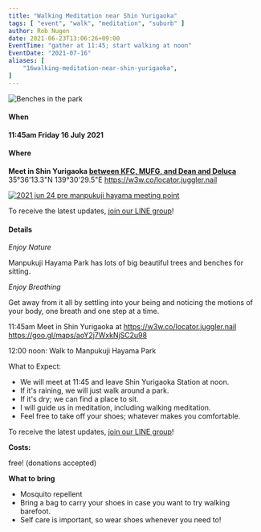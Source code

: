 ```yaml
---
title: "Walking Meditation near Shin Yurigaoka"
tags: [ "event", "walk", "meditation", "suburb" ]
author: Rob Nugen
date: 2021-06-23T13:06:26+09:00
EventTime: "gather at 11:45; start walking at noon"
EventDate: "2021-07-16"
aliases: [
    "16walking-meditation-near-shin-yurigaoka",
]
---
```


<img
src="//b.robnugen.com/journal/2021/manpukuji_hayama_park/2021_jun_24_pre_manpukuji_hayama_park_benches.jpg"
alt="Benches in the park"
class="title" />

#### When

**11:45am Friday 16 July 2021**

#### Where

**Meet in Shin Yurigaoka [between KFC, MUFG, and Dean and Deluca](https://goo.gl/maps/aoY2j7WxkNjSC2u98)**  35°36'13.3"N 139°30'29.5"E  https://w3w.co/locator.juggler.nail

[![2021 jun 24 pre manpukuji hayama meeting point](//b.robnugen.com/journal/2021/manpukuji_hayama_park/thumbs/thumbs/2021_jun_24_pre_manpukuji_hayama_meeting_point.jpg)](//b.robnugen.com/journal/2021/manpukuji_hayama_park/thumbs/2021_jun_24_pre_manpukuji_hayama_meeting_point.jpg)

To receive the latest updates, [join our LINE group](/contact/)!

#### Details

*Enjoy Nature*

Manpukuji Hayama Park has lots of big beautiful trees and benches for sitting.

*Enjoy Breathing*

Get away from it all by settling into your being and noticing the
motions of your body, one breath and one step at a time.

11:45am Meet in Shin Yurigaoka at https://w3w.co/locator.juggler.nail  https://goo.gl/maps/aoY2j7WxkNjSC2u98

12:00 noon: Walk to Manpukuji Hayama Park

What to Expect:

* We will meet at 11:45 and leave Shin Yurigaoka Station at noon.
* If it's raining, we will just walk around a park.
* If it's dry; we can find a place to sit.
* I will guide us in meditation, including walking meditation.
* Feel free to take off your shoes; whatever makes you comfortable.

To receive the latest updates, [join our LINE group](/contact/)!

**Costs:**

free! (donations accepted)

**What to bring**

* Mosquito repellent
* Bring a bag to carry your shoes in case you want to try walking barefoot.
* Self care is important, so wear shoes whenever you need to!
